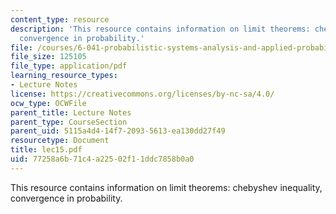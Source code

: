 ```yaml
---
content_type: resource
description: 'This resource contains information on limit theorems: chebyshev inequality,
  convergence in probability.'
file: /courses/6-041-probabilistic-systems-analysis-and-applied-probability-spring-2006/77258a6b71c4a22502f11ddc7858b0a0_lec15.pdf
file_size: 125105
file_type: application/pdf
learning_resource_types:
- Lecture Notes
license: https://creativecommons.org/licenses/by-nc-sa/4.0/
ocw_type: OCWFile
parent_title: Lecture Notes
parent_type: CourseSection
parent_uid: 5115a4d4-14f7-2093-5613-ea130dd27f49
resourcetype: Document
title: lec15.pdf
uid: 77258a6b-71c4-a225-02f1-1ddc7858b0a0
---
```

This resource contains information on limit theorems: chebyshev inequality, convergence in probability.